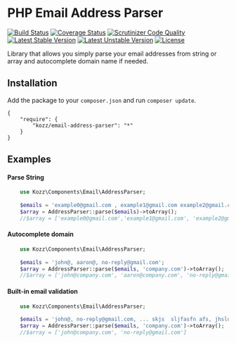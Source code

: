 PHP Email Address Parser
==============

[![Build Status](https://travis-ci.org/urakozz/php-email-address-parser.svg?branch=master)](https://travis-ci.org/urakozz/php-email-address-parser)
[![Coverage Status](https://img.shields.io/coveralls/urakozz/php-email-address-parser.svg)](https://coveralls.io/r/urakozz/php-email-address-parser?branch=master)
[![Scrutinizer Code Quality](https://scrutinizer-ci.com/g/urakozz/php-email-address-parser/badges/quality-score.png?b=master)](https://scrutinizer-ci.com/g/urakozz/php-email-address-parser/?branch=master)
[![Latest Stable Version](https://poser.pugx.org/kozz/email-address-parser/v/stable.svg)](https://packagist.org/packages/kozz/email-address-parser)
[![Latest Unstable Version](https://poser.pugx.org/kozz/email-address-parser/v/unstable.svg)](https://packagist.org/packages/kozz/email-address-parser)
[![License](http://img.shields.io/packagist/l/kozz/email-address-parser.svg)](https://packagist.org/packages/kozz/email-address-parser)

Library that allows you simply parse your email addresses from string or array and autocomplete domain name if needed.

Installation
------------

Add the package to your `composer.json` and run `composer update`.

    {
        "require": {
            "kozz/email-address-parser": "*"
        }
    }
    
Examples
--------

#### Parse String

```php
    use Kozz\Components\Email\AddressParser;
    
    $emails = 'example0@gmail.com , example1@gmail.com example2@gmail.com';
    $array = AddressParser::parse($emails)->toArray();
    //$array = ['example0@gmail.com','example1@gmail.com', 'example2@gmail.com']
```

#### Autocomplete domain

```php
    use Kozz\Components\Email\AddressParser;
    
    $emails = 'john@, aaron@, no-reply@gmail.com';
    $array = AddressParser::parse($emails, 'company.com')->toArray();
    //$array = ['john@company.com', 'aaron@company.com', 'no-reply@gmail.com']
```

#### Built-in email validation

```php
    use Kozz\Components\Email\AddressParser;
    
    $emails = 'john@, no-reply@gmail.com, ... skjs  sljfasfn afs, jhsldf.sdfjk"""85;@#$ ';
    $array = AddressParser::parse($emails, 'company.com')->toArray();
    //$array = ['john@company.com', 'no-reply@gmail.com']
```
